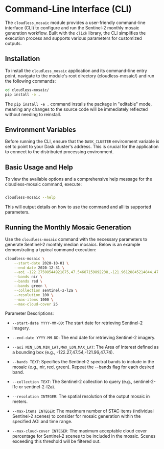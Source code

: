 # Command-Line Interface (CLI)

The `cloudless_mosaic` module provides a user-friendly command-line interface (CLI) to configure and run the Sentinel-2 monthly mosaic generation workflow. Built with the `click` library, the CLI simplifies the execution process and supports various parameters for customized outputs.

## Installation

To install the `cloudless_mosaic` application and its command-line entry point, navigate to the module's root directory (cloudless-mosaic/) and run the following commands:
```bash
cd cloudless-mosaic/
pip install -e .
```
The `pip install -e .` command installs the package in "editable" mode, meaning any changes to the source code will be immediately reflected without needing to reinstall.

## Environment Variables

Before running the CLI, ensure that the `DASK_CLUSTER` environment variable is set to point to your Dask cluster's address. This is crucial for the application to connect to the distributed processing environment.

## Basic Usage and Help

To view the available options and a comprehensive help message for the cloudless-mosaic command, execute:
```bash

cloudless-mosaic --help
```

This will output details on how to use the command and all its supported parameters.

## Running the Monthly Mosaic Generation

Use the `cloudless-mosaic` command with the necessary parameters to generate Sentinel-2 monthly median mosaics. Below is an example demonstrating a typical command execution:

```bash
cloudless-mosaic \
    --start-date 2020-10-01 \
    --end-date 2020-12-31 \
    --aoi -122.27508544921875,47.54687159892238,-121.96128845214844,47.745787772920934 \
    --bands nir \
    --bands red \
    --bands green \
    --collection sentinel-2-l2a \
    --resolution 100 \
    --max-items 1000 \
    --max-cloud-cover 25
```

Parameter Descriptions:

* `--start-date YYYY-MM-DD`: The start date for retrieving Sentinel-2 imagery.

* `--end-date YYYY-MM-DD`: The end date for retrieving Sentinel-2 imagery.

* `--aoi MIN_LON,MIN_LAT,MAX_LON,MAX_LAT`: The Area of Interest defined as a bounding box (e.g., -122.27,47.54,-121.96,47.74).

* `--bands TEXT`: Specifies the Sentinel-2 spectral bands to include in the mosaic (e.g., nir, red, green). Repeat the --bands flag for each desired band.

* `--collection TEXT`: The Sentinel-2 collection to query (e.g., sentinel-2-l1c or sentinel-2-l2a).

* `--resolution INTEGER`: The spatial resolution of the output mosaic in meters.

* `--max-items INTEGER`: The maximum number of STAC items (individual Sentinel-2 scenes) to consider for mosaic generation within the specified AOI and time range.

* `--max-cloud-cover INTEGER`: The maximum acceptable cloud cover percentage for Sentinel-2 scenes to be included in the mosaic. Scenes exceeding this threshold will be filtered out.